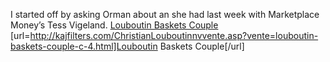I started off by asking Orman about an  she had last week with Marketplace Money’s Tess Vigeland.
 <a href="http://kajfilters.com/ChristianLouboutinnvvente.asp?vente=louboutin-baskets-couple-c-4.html" >Louboutin Baskets Couple</a>
[url=http://kajfilters.com/ChristianLouboutinnvvente.asp?vente=louboutin-baskets-couple-c-4.html]Louboutin Baskets Couple[/url]